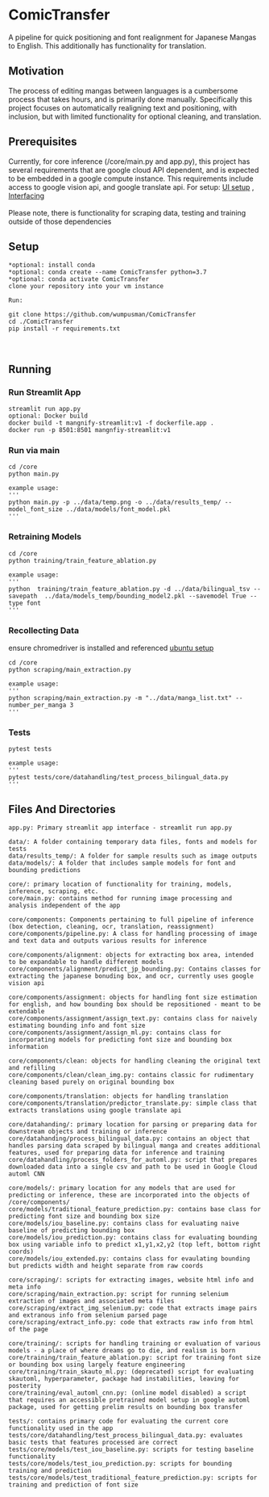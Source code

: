 # ComicTransfer
A pipeline for quick positioning and font realignment for Japanese Mangas to English. This additionally has 
functionality for translation.

## Motivation
The process of editing mangas between languages is a cumbersome process 
that takes hours, and is primarily done manually.
Specifically this project focuses on automatically realigning text and positioning,
with inclusion, but with limited functionality for optional cleaning, and translation.

## Prerequisites
Currently, for core inference (/core/main.py and app.py), this project has several requirements that are google cloud API dependent, and is expected to
be embedded in a google compute instance. This requirements include access to google vision api, and google translate api. 
For setup: [UI setup](https://cloud.google.com/compute/docs/quickstart-linux) , 
[Interfacing](https://cloud.google.com/compute/docs/ssh-in-browser)
<br><br>
Please note, there is functionality for scraping data, testing and  training outside of those
dependencies


## Setup
    *optional: install conda
    *optional: conda create --name ComicTransfer python=3.7
    *optional: conda activate ComicTransfer
    clone your repository into your vm instance

    Run:
    
    git clone https://github.com/wumpusman/ComicTransfer
    cd ./ComicTransfer
    pip install -r requirements.txt
<br>

## Running

### Run Streamlit App
    streamlit run app.py
    optional: Docker build
    docker build -t mangnify-streamlit:v1 -f dockerfile.app .
    docker run -p 8501:8501 mangnfiy-streamlit:v1

### Run via main

    cd /core
    python main.py 
    
    example usage:
    '''
    python main.py -p ../data/temp.png -o ../data/results_temp/ --model_font_size ../data/models/font_model.pkl
    '''
    
### Retraining Models
    cd /core
    python training/train_feature_ablation.py 
    
    example usage:
    '''
    python  training/train_feature_ablation.py -d ../data/bilingual_tsv --savepath  ../data/models_temp/bounding_model2.pkl --savemodel True --type font
    '''

### Recollecting Data
ensure chromedriver is installed and referenced [ubuntu setup](https://www.srcmake.com/home/selenium-python-chromedriver-ubuntu)
    
    cd /core
    python scraping/main_extraction.py
    
    example usage:
    '''
    python scraping/main_extraction.py -m "../data/manga_list.txt" --number_per_manga 3
    '''

   
### Tests
    pytest tests
    
    example usage:
    '''
    pytest tests/core/datahandling/test_process_bilingual_data.py
    ''' 

## Files And Directories
    app.py: Primary streamlit app interface - streamlit run app.py
    
    data/: A folder containing temporary data files, fonts and models for tests
    data/results_temp/: A folder for sample results such as image outputs
    data/models/: A folder that includes sample models for font and bounding predictions
    
    core/: primary location of functionality for training, models, inference, scraping, etc.
    core/main.py: contains method for running image processing and analysis independent of the app
     
    core/components: Components pertaining to full pipeline of inference (box detection, cleaning, ocr, translation, reassignment)
    core/components/pipeline.py: A class for handling processing of image and text data and outputs various results for inference
    
    core/components/alignment: objects for extracting box area, intended to be expandable to handle different models
    core/components/alignment/predict_jp_bounding.py: Contains classes for extracting the japanese bonuding box, and ocr, currently uses google vision api
     
    core/components/assignment: objects for handling font size estimation for english, and how bounding box should be repositioned - meant to be extendable
    core/components/assignment/assign_text.py: contains class for naively estimating bounding info and font size
    core/components/assignment/assign_ml.py: contains class for incorporating models for predicting font size and bounding box information
    
    core/components/clean: objects for handling cleaning the original text and refilling
    core/components/clean/clean_img.py: contains classic for rudimentary cleaning based purely on original bounding box
       
    core/components/translation: objects for handling translation
    core/components/translation/predictor_translate.py: simple class that extracts translations using google translate api
    
    core/datahanding/: primary location for parsing or preparing data for downstream objects and training or inference
    core/datahanding/process_bilingual_data.py: contains an object that handles parsing data scraped by bilingual manga and creates additional features, used for preparing data for inference and training
    core/datahandling/process_folders_for_automl.py: script that prepares downloaded data into a single csv and path to be used in Google Cloud automl CNN 
    
    core/models/: primary location for any models that are used for predicting or inference, these are incorporated into the objects of /core/components/
    core/models/traditional_feature_prediction.py: contains base class for predicting font size and bounding box size
    core/models/iou_baseline.py: contains class for evaluating naive baseline of predicting bounding box
    core/models/iou_prediction.py: contains class for evaluating bounding box using variable info to predict x1,y1,x2,y2 (top left, bottom right coords)
    core/models/iou_extended.py: contains class for evaulating bounding but predicts width and height separate from raw coords
    
    core/scraping/: scripts for extracting images, website html info and meta info
    core/scraping/main_extraction.py: script for running selenium extraction of images and associated meta files
    core/scraping/extract_img_selenium.py: code that extracts image pairs and extranous info from selenium parsed page
    core/scraping/extract_info.py: code that extracts raw info from html of the page

    core/training/: scripts for handling training or evaluation of various models - a place of where dreams go to die, and realism is born
    core/training/train_feature_ablation.py: script for training font size or bounding box using largely feature engineering
    core/training/train_skauto_ml.py: (deprecated) script for evaluating skautoml, hyperparameter, package had instabilities, leaving for posterity
    core/training/eval_automl_cnn.py: (online model disabled) a script that requires an accessible pretrained model setup in google automl package, used for getting prelim results on bounding box transfer
    
    tests/: contains primary code for evaluating the current core functionality used in the app
    tests/core/datahandling/test_process_bilingual_data.py: evaluates basic tests that features processed are correct
    tests/core/models/test_iou_baseline.py: scripts for testing baseline functionality
    tests/core/models/test_iou_prediction.py: scripts for bounding training and prediction
    tests/core/models/test_traditional_feature_prediction.py: scripts for training and prediction of font size
    
    